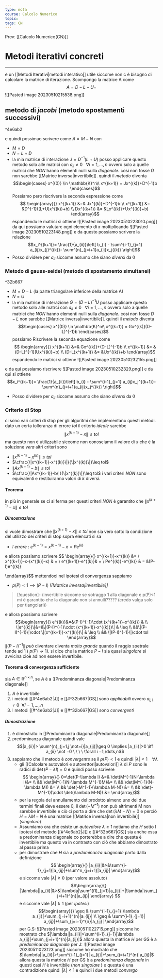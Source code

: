 ```yaml
---
type: nota
course: Calcolo Numerico
topic: 
tags: CN
---
```


Prev: [[Calcolo Numerico(CN)]]

# Metodi iterativi concreti
---
è un [[Metodi Iterativi|metodi interativo]] utile siccome non c é bisogno di calcolare la matrice di iterazione.
Scompongo la matrice A come
$$A=D-L-U =$$
![[Pasted image 20230510215538.png]]
## metodo di _jacobi_ (metodo spostamenti successivi)

^4e6ab2

e quindi possimao scrivere come $A = M - N$ con 
- $M=D$ 
- $N=L+D$ 
- la mia matrice di interazione $J =D^{-1}(L+U)$
posso applicare questo metodo solo alle matrici con $a_{ii} \not= 0\ \ \ \forall i =1,\dots,n$ ovvero solo a quelle matrici che _NON_ hanno elementi nulli sulla _diagonale_. cosi non fosse $D$ non sarebbe [[Matrice inversa|invertibile]].
quindi il _metodo_ diventa
$$\begin{cases}
x^{(0)} \in \mathbb{K}^n\\
x^{(k+1)} = Jx^{(k)}+D^{-1}b
\end{cases}$$
Possiamo pero riscrivere la seconda espressione come
$$
\begin{array}{}
x^{(k+1)} &=& Jx^{(k)}+D^{-1}b \\
x^{(k+1)} &= &D^{-1}((L+U)x^{(k)}+b)  \\
Dx^{(k+1)} &= &Lx^{(k)}+Ux^{(k)}+b)
\end{array}$$
espandendo le matrici si ottiene
![[Pasted image 20230510223010.png]]
da qui possiamo valutare ogni elemento di $x$ moltiplicando
![[Pasted image 20230510223148.png]]
e da questo possiamo scrivere la relazione 
$$x_i^{(k+1)}= \frac{1}{a_{ii}}\left[ b_{i} - \sum^{i-1}_{j=1} a_{ij}x_{j}^{(k)}- \sum^{n}_{j=i+1}a_{ij}x_j{(k)} \right]$$
- Posso dividere per $a_{ii}$ siccome assumo che siano _diversi_ da 0

### Metodo di  gauss-seidel (metodo di spostamento simultanei)

^32b667

- $M=D-L$ (la parte triangolare inferiore della matrice A)
- $N = U$
- la mia matrice di interazione $G=(D-L)^{-1}U$ 
posso applicare questo metodo solo alle matrci con $a_{ii} \not= 0\ \ \ \forall i =1,\dots,n$ ovvero solo a quelle matrici che _NON_ hanno elementi nulli sulla _diagonale_. cosi non fosse $D-L$ non sarebbe [[Matrice inversa|invertibile]].
quindi il _metodo_ diventa
$$\begin{cases}
x^{(0)} \in \mathbb{K}^n\\
x^{(k+1)} = Gx^{(k)}(D-L)^{-1}b
\end{cases}$$
possiamo Riscrivere la seconda equazione come 
$$
\begin{array}{}
x^{(k+1)} &=& Gx^{(k)}+(D-L)^{-1}b \\
x^{(k+1)} &= &(D-L)^{-1}(Ux^{(k)}+b)  \\
(D-L)x^{(k+1)} &= &Ux^{(k)}+b
\end{array}$$
espandendo le matrici si ottiene
![[Pasted image 20230510232155.png]]
 
e da qui possiamo riscrivere
![[Pasted image 20230510232329.png]]
e da qui si ottiene 
$$x_i^{(k+1)}= \frac{1}{a_{ii}}\left[ b_{i} - \sum^{i-1}_{j=1} a_{ij}x_j^{(k+1)}- \sum^{n}_{j=i+1}a_{ij}x_j^{(k)} \right]$$
- Posso dividere per $a_{ii}$ siccome assumo che siano _diversi_ da 0




### Criterio di Stop
ci sono vari criteri di stop per gli algoritmi che implementano questi metodi.
dato un certa tolleranza di errore $tol$ il criterio _ideale_ sarebbe 
$$\|x^{(k+1)}-x\|\leq tol$$
ma questo non è utilizzabile siccome non conosciamo il valore di $x$ che è la soluzione _vera_
altri criteri sono
- $\|x^{(k+1)}-x^{(k)}\|\leq tol$
- $\cfrac{\|x^{(k+1)}-x^{(k)}\|}{\|x^{(k)}\|}\leq tol$
- $\|Ax^{(k+1)}-b\| \leq tol$
- $\cfrac{\|Ax^{(k+1)}-b\|}{\|x^{(k)}\|}\leq tol$
i vari criteri _NON_ sono equivalenti e restituiranno valori di $k$ diversi. 
#### Teorema
in più in generale se ci si ferma per questi criteri _NON_ è garantito che $\|x^{(k+1)}-x\| \leq tol$

##### Dimostrazione
si vuole dimostrare che $\|x^{(k+1)}-x\| \leq tol$ non sia vero sotto la condizione del utilizzo dei criteri di stop sopra elencati
si sa 
- _l errore_ : $e^{(k+1)}=x^{(k+1)}-x = Pe^{(k)}$

e allora possiamo scrivere
$$
\begin{array}{}
x^{(k+1)}-x^{(k)} &= \\
x^{(k+1)}-x-(x^{(k)}-x) & =  \\
e^{(k+1)}-e^{(k)}& =  \\
Pe^{(k)}-e^{(k)} & = &(P-I)e^{(k)}

\end{array}$$
mettendoci nel ipotesi di convergenza sappiamo
- $p(P)<1 \implies (P-I)$ _[[Matrice inversa|invertibile]]_ 
>[!question]-
>(invertibile siccome se sotraggo 1 alla diagonale e p(P)<1 mi è garantito che la diagonale non si annulli????? (credo valga solo per tiangolari))

e allora possiamo scrivere
$$\begin{array}{}
 e^{(k)}&=&(P-I)^{-1}\cdot (x^{(k+1)}-x^{(k)}) &   \\
\|e^{(k)}\|&=&\|(P-I)^{-1}\cdot (x^{(k+1)}-x^{(k)})\| & \leq \\
&&\|(P-I)^{-1}\|\cdot \|(x^{(k+1)}-x^{(k)})\| & \leq \\
&& \|(P-I)^{-1}\|\cdot tol
\end{array}$$
$\|(P-I)^{-1}\|$ _può_ diventare diventa  _molto grande_ quando il raggio spetrale tende ad 1 ( $p(P) \to 1$). si dice che la matrice $P-I$ sia quasi _singolare_ si avvicina cioè ad non essere invertibile.



#### Teorema di convergenza sufficiente
sia $A \in \mathbb{R}^{n \times n}$, se $A$ è a [[Predominanza diagonale|Predominanza diagonale]]
1. $A$ è invertibile
2. i metodi [[#^4e6ab2|J]] e [[#^32b667|GS]] sono _applicabili_ ovvero $a_{i,i}\not =0 \ \ \forall i = 1,\dots,n$ 
3. I metodi [[#^4e6ab2|J]] e [[#^32b667|GS]] sono _convergenti_

##### Dimostrazione
1. è dimostrato in [[Predominanza diagonale|Predominanza diagonale]]
2. predominanza diagonale quindi vale $$|a_{ii}|> \sum^{n}_{j=1,j \not=i}|a_{ij}|\geq 0 \implies |a_{ii}|>0 \iff a_{ii} \not =0 \  \ \ \ \forall i =1,\dots,n$$
3. sappiamo che il metodo è _convergente_ se il $p(P)< 1$ e quindi $|\lambda|<1 \ \ \ \ \forall \lambda$
	- gli [[Calcolare autovalori e autovettori|autovalori]] $\lambda$  di $P$ sono le radici di $\det(P-\lambda I) =0$ e quindi posso scrivere$$
\begin{array}{}	
0=\det(P-\lambda I) &=& \det(M^{-1}N-\lambda I)&= \\
&& \det(M^{-1}N-\lambda M^{-1}M)&=  \\
&& \det(M^{-1}(N-\lambda M)) &= \\
&& \det(-M^{-1}(\lambda M-N)) &= \\
&& \det(-M^{-1})\cdot \det(\lambda M-N)) &=
\end{array}$$ 
	- per la regola del annullamento del prodotto almeno uno dei due termini finali deve essere 0, il $\det(-M^{-1})$ non può altrimenti M non sarebbe invertibile e ciò ci porta a dire che $\det(\lambda M-N)=0$  e perciò $H = \lambda M-N$ é una matrice [[Matrice inversa|non invertibile]] (_singolare_)
	- Assumiamo ora che esiste un _autovalore_ $\lambda \geq 1$ notiamo che $H$ sotto l ipotesi del metodo [[#^4e6ab2|J]] e [[#^32b667|GS]] sia anche essa a predominanza diagonale co porterebbe a dire che questa è invertibile ma questo va in contrasto con ciò che abbiamo dimostrato al passo prima 
	- per dimostrare che $H$ sia a _predominanza diagonale_ parto dalla definizione $$ \begin{array}{}
        |a_{ii}|&>&\sum^{i-1}_{j=1}|a_{ij}|+\sum^n_{j=i+1}|a_{ij}| 
       \end{array}$$
       e siccome vale $|\lambda|\geq 0$ (per valore assoluto)
$$\begin{array}{}
|\lambda||a_{ii}|&>&|\lambda|\sum^{i1}_{j=1}|a_{ij}|+|\lambda|\sum_{j=i+1}^{n}|a_{ij}|
\end{array} 
$$
	   e siccome vale $|\lambda|\geq 1$ (per _ipotesi_)
		$$\begin{array}{}
 \geq & \sum^{i-1}_{j=1}|\lambda a_{ij}|+\sum_{j=i+1}^{n}|a_{ij}| \\
  \geq & \sum^{i-1}_{j=1}| a_{ij}|+\sum_{j=i+1}^{n}|a_{ij}|
\end{array}$$
		per G.S:
			![[Pasted image 20230511022715.png]]
			siccome ho mostrato che $|\lambda||a_{ii}|>\sum^{i-1}_{j=1}|\lambda a_{ij}|+\sum_{j=i+1}^{n}|a_{ij}|$ allora questa la matrice $H$ per GS è a _predominanza diagonale_
		 per J:
		 ![[Pasted image 20230511023123.png]]
		  siccome ho mostrato che $|\lambda||a_{ii}|>\sum^{i-1}_{j=1}| a_{ij}|+\sum_{j=i+1}^{n}|a_{ij}|$ allora questa la matrice $H$ per GS è a _predominanza diagonale_
		  in questi casi $H$ è invertibile (_non singolare_ ) e questa è una contradizione quindi $|\lambda|<1$ e quindi i due metodi  _convergo_